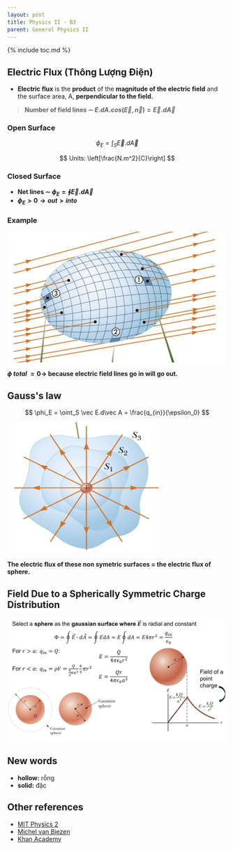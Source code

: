 ```yaml
---
layout: post
title: Physics II - B3
parent: General Physics II
---
```


{% include toc.md %}

## Electric Flux (Thông Lượng Điện)
* **Electric flux** is the **product** of the **magnitude of the electric field** and the surface area, A, **perpendicular to the field.**

> **Number of field lines $\sim$ $E.dA.cos(\vec E, \vec n) = \vec E.d\vec A$**

### Open Surface

$$
\phi_E = \int_S \vec E. d\vec A
$$

$$
Units: \left[\frac{N.m^2}{C}\right]
$$

### Closed Surface
* **Net lines $\sim$ $\phi_E = \oint \vec E.d\vec A$**
* **$\phi_E > 0 \to out > into$**

### Example
<img src = "Oz8oL72.png" width = 500 height = 300> <br>

**$\phi~total~ = 0 \to$ because electric field lines go in will go out.**



## Gauss's law
$$
\phi_E = \oint_S \vec E.d\vec A = \frac{q_{in}}{\epsilon_0}
$$

<img src = "Sx6KkMg.png" width = 350 height = 300><br>

**The electric flux of these non symetric surfaces = the electric flux of sphere.**

## Field Due to a Spherically Symmetric Charge Distribution
![](5H5Z0Fb.png)

## New words
* **hollow:** rỗng
* **solid:** đặc

## Other references
* [MIT Physics 2](https://www.youtube.com/playlist?list=PLyQSN7X0ro2314mKyUiOILaOC2hk6Pc3j)
* [Michel van Biezen](https://www.youtube.com/playlist?list=PLX2gX-ftPVXX7BZOcM1Y2gb8IQrTBrmUB)
* [Khan Academy](https://www.khanacademy.org/science/in-in-class-12th-physics-india)